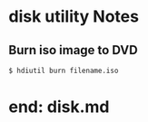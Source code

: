 # disk utility Notes

## Burn iso image to DVD

```sh
$ hdiutil burn filename.iso
```

# end: disk.md
